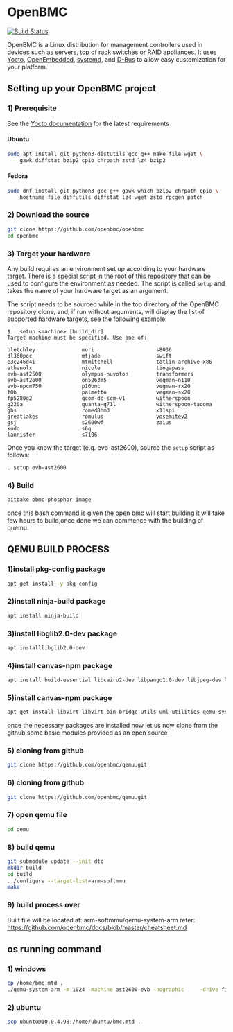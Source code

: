 # OpenBMC

[![Build Status](https://jenkins.openbmc.org/buildStatus/icon?job=latest-master)](https://jenkins.openbmc.org/job/latest-master/)

OpenBMC is a Linux distribution for management controllers used in devices such
as servers, top of rack switches or RAID appliances. It uses
[Yocto](https://www.yoctoproject.org/),
[OpenEmbedded](https://www.openembedded.org/wiki/Main_Page),
[systemd](https://www.freedesktop.org/wiki/Software/systemd/), and
[D-Bus](https://www.freedesktop.org/wiki/Software/dbus/) to allow easy
customization for your platform.

## Setting up your OpenBMC project

### 1) Prerequisite

See the
[Yocto documentation](https://docs.yoctoproject.org/ref-manual/system-requirements.html#required-packages-for-the-build-host)
for the latest requirements

#### Ubuntu

```sh
sudo apt install git python3-distutils gcc g++ make file wget \
    gawk diffstat bzip2 cpio chrpath zstd lz4 bzip2
```

#### Fedora

```sh
sudo dnf install git python3 gcc g++ gawk which bzip2 chrpath cpio \
    hostname file diffutils diffstat lz4 wget zstd rpcgen patch
```

### 2) Download the source

```sh
git clone https://github.com/openbmc/openbmc
cd openbmc
```

### 3) Target your hardware

Any build requires an environment set up according to your hardware target.
There is a special script in the root of this repository that can be used to
configure the environment as needed. The script is called `setup` and takes the
name of your hardware target as an argument.

The script needs to be sourced while in the top directory of the OpenBMC
repository clone, and, if run without arguments, will display the list of
supported hardware targets, see the following example:

```text
$ . setup <machine> [build_dir]
Target machine must be specified. Use one of:

bletchley               mori                    s8036
dl360poc                mtjade                  swift
e3c246d4i               mtmitchell              tatlin-archive-x86
ethanolx                nicole                  tiogapass
evb-ast2500             olympus-nuvoton         transformers
evb-ast2600             on5263m5                vegman-n110
evb-npcm750             p10bmc                  vegman-rx20
f0b                     palmetto                vegman-sx20
fp5280g2                qcom-dc-scm-v1          witherspoon
g220a                   quanta-q71l             witherspoon-tacoma
gbs                     romed8hm3               x11spi
greatlakes              romulus                 yosemitev2
gsj                     s2600wf                 zaius
kudo                    s6q
lannister               s7106
```

Once you know the target (e.g. evb-ast2600), source the `setup` script as follows:

```sh
. setup evb-ast2600
```

### 4) Build

```sh
bitbake obmc-phosphor-image
```

once this bash command is given the open bmc will start building it will take few hours to build,once done we can commence with the building of quemu.

## QEMU BUILD PROCESS

### 1)install pkg-config package
```sh
apt-get install -y pkg-config
```

### 2)install ninja-build package
```sh
apt install ninja-build
```

### 3)install libglib2.0-dev package
```sh
apt installlibglib2.0-dev
```

### 4)install canvas-npm package
```sh
apt install build-essential libcairo2-dev libpango1.0-dev libjpeg-dev libgif-dev librsvg2-dev

```

### 5)install canvas-npm package
```sh
apt-get install libvirt libvirt-bin bridge-utils uml-utilities qemu-system-common

```
once the necessary packages are installed now let us now clone from the github some basic modules provided as an open source
### 5) cloning from github
```sh
git clone https://github.com/openbmc/qemu.git

```
### 6) cloning from github
```sh
git clone https://github.com/openbmc/qemu.git

```
### 7) open qemu file
```sh
cd qemu
```
### 8) build qemu
```sh
git submodule update --init dtc
mkdir build
cd build
../configure --target-list=arm-softmmu
make

```
### 9) build process over

Built file will be located at: arm-softmmu/qemu-system-arm
refer: https://github.com/openbmc/docs/blob/master/cheatsheet.md

 ## os running command
 ### 1) windows
 ```sh
 cp /home/bmc.mtd .
./qemu-system-arm -m 1024 -machine ast2600-evb -nographic     -drive file=bmc.mtd,format=raw,if=mtd
```
### 2) ubuntu
```sh
scp ubuntu@10.0.4.98:/home/ubuntu/bmc.mtd .
```


